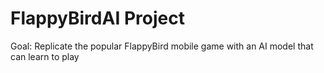 # FlappyBirdAI Project
Goal: Replicate the popular FlappyBird mobile game with an AI model that can learn to play
